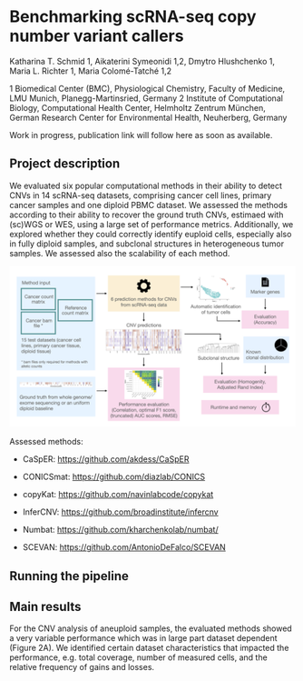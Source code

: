 # Benchmarking scRNA-seq copy number variant callers

Katharina T. Schmid 1, Aikaterini Symeonidi 1,2, Dmytro Hlushchenko 1, Maria L. Richter 1, Maria Colomé-Tatché 1,2

1 Biomedical Center (BMC), Physiological Chemistry, Faculty of Medicine, LMU Munich, Planegg-Martinsried, Germany
2 Institute of Computational Biology, Computational Health Center, Helmholtz Zentrum München, German Research Center for Environmental Health, Neuherberg, Germany

Work in progress, publication link will follow here as soon as available.

## Project description

We evaluated six popular computational methods in their ability to detect CNVs in 14 scRNA-seq datasets, comprising cancer cell lines, primary cancer samples and one diploid PBMC dataset. We assessed the methods according to their ability to recover the ground truth CNVs, estimaed with (sc)WGS or WES, using a large set of performance metrics. Additionally, we explored whether they could correctly identify euploid cells, especially also in fully diploid samples, and subclonal structures in heterogeneous tumor samples. We assessed also the scalability of each method.

![Project outline](pictures/figure1.png)

Assessed methods:

* CaSpER: https://github.com/akdess/CaSpER

* CONICSmat: https://github.com/diazlab/CONICS

* copyKat: https://github.com/navinlabcode/copykat 

* InferCNV: https://github.com/broadinstitute/infercnv

* Numbat: https://github.com/kharchenkolab/numbat/

* SCEVAN: https://github.com/AntonioDeFalco/SCEVAN 


## Running the pipeline



## Main results

For the CNV analysis of aneuploid samples, the evaluated methods showed a very variable performance which was in large part dataset dependent (Figure 2A). We identified certain dataset characteristics that impacted the performance, e.g. total coverage, number of measured cells, and the relative frequency of gains and losses.